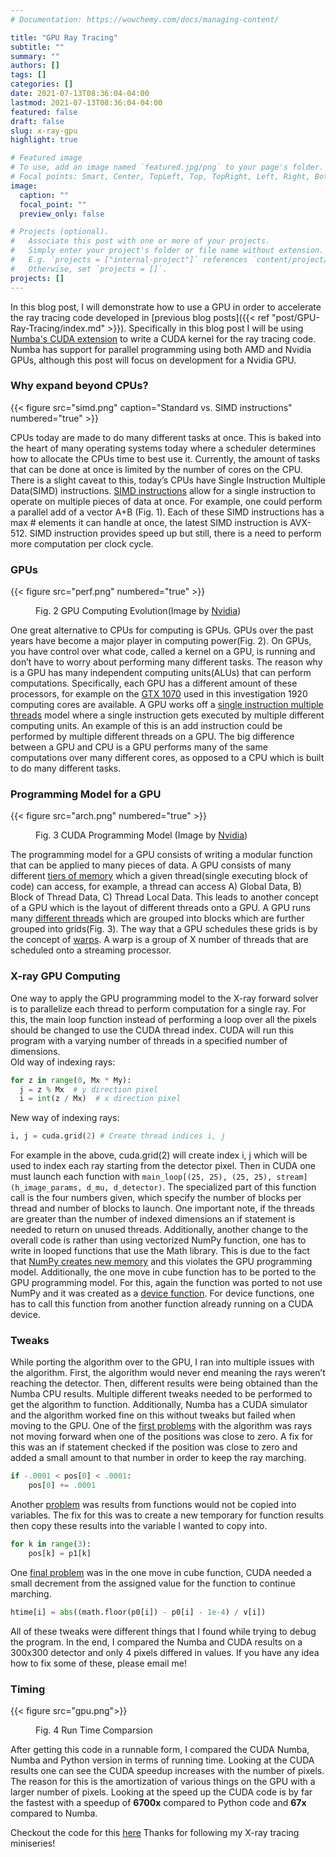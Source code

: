 ```yaml
---
# Documentation: https://wowchemy.com/docs/managing-content/

title: "GPU Ray Tracing"
subtitle: ""
summary: ""
authors: []
tags: []
categories: []
date: 2021-07-13T08:36:04-04:00
lastmod: 2021-07-13T08:36:04-04:00
featured: false
draft: false
slug: x-ray-gpu
highlight: true

# Featured image
# To use, add an image named `featured.jpg/png` to your page's folder.
# Focal points: Smart, Center, TopLeft, Top, TopRight, Left, Right, BottomLeft, Bottom, BottomRight.
image:
  caption: ""
  focal_point: ""
  preview_only: false

# Projects (optional).
#   Associate this post with one or more of your projects.
#   Simply enter your project's folder or file name without extension.
#   E.g. `projects = ["internal-project"]` references `content/project/deep-learning/index.md`.
#   Otherwise, set `projects = []`.
projects: []
---
```


In this blog post, I will demonstrate how to use a GPU in order to accelerate the ray tracing code developed in [previous blog posts]({{< ref "post/GPU-Ray-Tracing/index.md" >}}). Specifically in this blog post I will be using [Numba's CUDA extension](https://numba.pydata.org/numba-doc/latest/cuda/overview.html) to write a CUDA kernel for the ray tracing code. Numba has support for parallel programming using both AMD and Nvidia GPUs, although this post will focus on development for a Nvidia GPU.

### Why expand beyond CPUs? 

{{< figure src="simd.png" caption="Standard vs. SIMD instructions" numbered="true" >}}

CPUs today are made to do many different tasks at once. This is baked into the heart of many operating systems today where a scheduler determines how to allocate the CPUs time to best use it. Currently, the amount of tasks that can be done at once is limited by the number of cores on the CPU. There is a slight caveat to this, today’s CPUs have Single Instruction Multiple Data(SIMD) instructions. [SIMD instructions](https://software.intel.com/sites/landingpage/IntrinsicsGuide/) allow for a single instruction to operate on multiple pieces of data at once. For example, one could perform a parallel add of a vector A+B (Fig. 1). Each of these SIMD instructions has a max # elements it can handle at once, the latest SIMD instruction is AVX-512. SIMD instruction provides speed up but still, there is a need to perform more computation per clock cycle.


### GPUs
{{< figure src="perf.png" numbered="true" >}}
<figure class="align-center">
  <figcaption>Fig. 2 GPU Computing Evolution(Image by <a href="https://docs.nvidia.com/cuda/cuda-c-programming-guide/index.html">Nvidia</a>)</figcaption>
</figure> 

One great alternative to CPUs for computing is GPUs. GPUs over the past years have become a major player in computing power(Fig. 2). On GPUs, you have control over what code, called a kernel on a GPU, is running and don’t have to worry about performing many different tasks. The reason why is a GPU has many independent computing units(ALUs) that can perform computations. Specifically, each GPU has a different amount of these processors, for example on the [GTX 1070](https://www.geforce.com/hardware/desktop-gpus/geforce-gtx-1070/specifications) used in this investigation 1920 computing cores are available. A GPU works off a [single instruction multiple threads](https://en.wikipedia.org/wiki/Single_instruction,_multiple_threads) model where a single instruction gets executed by multiple different computing units. An example of this is an add instruction could be performed by multiple different threads on a GPU. The big difference between a GPU and CPU is a GPU performs many of the same computations over many different cores, as opposed to a CPU which is built to do many different tasks.

### Programming Model for a GPU
{{< figure src="arch.png" numbered="true" >}}
<figure class="align-center">
  <figcaption>Fig. 3 CUDA Programming Model (Image by <a href="https://docs.nvidia.com/cuda/cuda-c-programming-guide/index.html">Nvidia</a>)</figcaption>
</figure> 

The programming model for a GPU consists of writing a modular function that can be applied to many pieces of data. A GPU consists of many different [tiers of memory](https://docs.nvidia.com/cuda/cuda-c-programming-guide/index.html#memory-hierarchy) which a given thread(single executing block of code) can access, for example, a thread can access A) Global Data, B) Block of Thread Data, C) Thread Local Data. This leads to another concept of a GPU which is the layout of different threads onto a GPU. A GPU runs many [different threads](https://docs.nvidia.com/cuda/cuda-c-programming-guide/index.html#kernels) which are grouped into blocks which are further grouped into grids(Fig. 3). The way that a GPU schedules these grids is by the concept of [warps](https://docs.nvidia.com/cuda/cuda-c-programming-guide/index.html#hardware-implementation). A warp is a group of X number of threads that are scheduled onto a streaming processor. 

### X-ray GPU Computing
One way to apply the GPU programming model to the X-ray forward solver is to parallelize each thread to perform computation for a single ray. For this, the main loop function instead of performing a loop over all the pixels should be changed to use the CUDA thread index. CUDA will run this program with a varying number of threads in a specified number of dimensions.  
Old way of indexing rays:  
``` python
for z in range(0, Mx * My):
  j = z % Mx  # y direction pixel
  i = int(z / Mx)  # x direction pixel
```

New way of indexing rays:  
``` python
i, j = cuda.grid(2) # Create thread indices i, j
```

For example in the above, cuda.grid(2) will create index i, j which will be used to index each ray starting from the detector pixel. Then in CUDA one must launch each function with `main_loop[(25, 25), (25, 25), stream](h_image_params, d_mu, d_detector)`. The specialized part of this function call is the four numbers given, which specify the number of blocks per thread and number of blocks to launch. One important note, if the threads are greater than the number of indexed dimensions an if statement is needed to return on unused threads. Additionally, another change to the overall code is rather than using vectorized NumPy function, one has to write in looped functions that use the Math library. This is due to the fact that [NumPy creates new memory](https://numba.pydata.org/numba-doc/latest/cuda/cudapysupported.html)  and this violates the GPU programming model. Additionally, the one move in cube function has to be ported to the GPU programming model. For this, again the function was ported to not use NumPy and it was created as a [device function](https://numba.pydata.org/numba-doc/latest/cuda/device-functions.html). For device functions, one has to call this function from another function already running on a CUDA device.

### Tweaks
While porting the algorithm over to the GPU, I ran into multiple issues with the algorithm. First, the algorithm would never end meaning the rays weren’t reaching the detector. Then, different results were being obtained than the Numba CPU results. Multiple different tweaks needed to be performed to get the algorithm to function. Additionally, Numba has a CUDA simulator and the algorithm worked fine on this without tweaks but failed when moving to the GPU.
One of the [first problems](https://github.com/anthonytec2/xrayscanner/blob/f2496b6a5617839f505b6367bc4fb74157c373df/x-ray-cuda-numba.py#L90) with the algorithm was rays not moving forward when one of the positions was close to zero. A fix for this was an if statement checked if the position was close to zero and added a small amount to that number in order to keep the ray marching.   
``` python
if -.0001 < pos[0] < .0001:
    pos[0] += .0001
```
Another [problem](https://github.com/anthonytec2/xrayscanner/blob/f2496b6a5617839f505b6367bc4fb74157c373df/x-ray-cuda-numba.py#L95) was results from functions would not be copied into variables. The fix for this was to create a new temporary for function results then copy these results into the variable I wanted to copy into.
``` python
for k in range(3): 
    pos[k] = p1[k]
```  
One [final problem](https://github.com/anthonytec2/xrayscanner/blob/f2496b6a5617839f505b6367bc4fb74157c373df/x-ray-cuda-numba.py#L36)  was in the one move in cube function, CUDA needed a small decrement from the assigned value for the function to continue marching. 
``` python
htime[i] = abs((math.floor(p0[i]) - p0[i] - 1e-4) / v[i])
```
All of these tweaks were different things that I found while trying to debug the program. In the end, I compared the Numba and CUDA results on a 300x300 detector and only 4 pixels differed in values. If you have any idea how to fix some of these, please email me!  
### Timing

{{< figure src="gpu.png">}}

<figure class="align-center">
  <figcaption>Fig. 4 Run Time Comparsion </figcaption>
</figure> 

After getting this code in a runnable form, I compared the CUDA Numba, Numba and Python version in terms of running time. Looking at the CUDA results one can see the CUDA speedup increases with the number of pixels. The reason for this is the amortization of various things on the GPU with a larger number of pixels. Looking at the speed up the CUDA code is by far the fastest with a speedup of **6700x** compared to Python code and **67x** compared to Numba.

Checkout the code for this [here](https://github.com/anthonytec2/xrayscanner/blob/master/x-ray-cuda-numba.py)
Thanks for following my X-ray tracing miniseries! 
